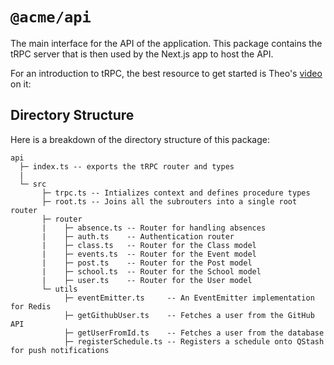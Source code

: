 # `@acme/api`

The main interface for the API of the application. This package contains the tRPC server that is then used by the Next.js app to host the API.

For an introduction to tRPC, the best resource to get started is Theo's [video](https://www.youtube.com/watch?v=0ZJgIjIuY7U) on it:

## Directory Structure

Here is a breakdown of the directory structure of this package:

```text
api
  ├─ index.ts -- exports the tRPC router and types
  |
  └─ src
       ├─ trpc.ts -- Intializes context and defines procedure types
       ├─ root.ts -- Joins all the subrouters into a single root router
       ├─ router
       |    ├─ absence.ts -- Router for handling absences
       |    ├─ auth.ts    -- Authentication router
       |    ├─ class.ts   -- Router for the Class model
       |    ├─ events.ts  -- Router for the Event model
       |    ├─ post.ts    -- Router for the Post model
       |    ├─ school.ts  -- Router for the School model
       |    ├─ user.ts    -- Router for the User model
       └─ utils
            ├─ eventEmitter.ts     -- An EventEmitter implementation for Redis
            ├─ getGithubUser.ts    -- Fetches a user from the GitHub API
            ├─ getUserFromId.ts    -- Fetches a user from the database
            ├─ registerSchedule.ts -- Registers a schedule onto QStash for push notifications
```
